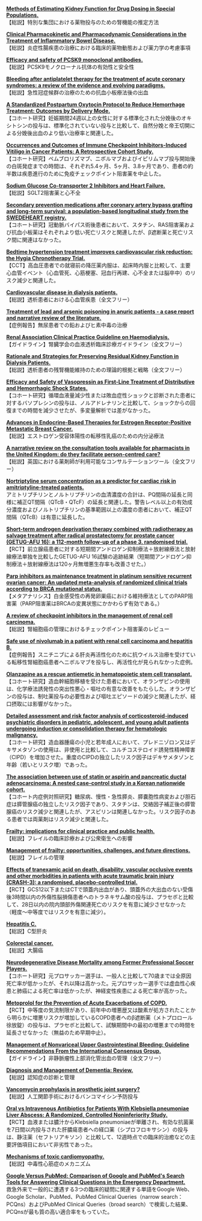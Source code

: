 [**Methods of Estimating Kidney Function for Drug Dosing in Special Populations.**](https://www.ncbi.nlm.nih.gov/pubmed/29357102)  
【総説】特別な集団における薬物投与のための腎機能の推定方法

[**Clinical Pharmacokinetic and Pharmacodynamic Considerations in the Treatment of Inflammatory Bowel Disease.**](https://www.ncbi.nlm.nih.gov/pubmed/29512050)  
【総説】炎症性腸疾患の治療における臨床的薬物動態および薬力学の考慮事項

[**Efficacy and safety of PCSK9 monoclonal antibodies.**](https://www.ncbi.nlm.nih.gov/pubmed/31623472)  
【総説】PCSK9モノクローナル抗体の有効性と安全性

[**Bleeding after antiplatelet therapy for the treatment of acute coronary syndromes: a review of the evidence and evolving paradigms.**](https://www.ncbi.nlm.nih.gov/pubmed/31623473)  
【総説】急性冠症候群の治療のための抗血小板療法後の出血

[**A Standardized Postpartum Oxytocin Protocol to Reduce Hemorrhage Treatment: Outcomes by Delivery Mode.**](https://www.ncbi.nlm.nih.gov/pubmed/31623991)  
【コホート研究】妊娠期間24週以上の女性に対する標準化された分娩後のオキシトシンの投与は、標準化されていない投与と比較して、自然分娩と帝王切開による分娩後出血のより低い治療率と関連した。

[**Occurrences and Outcomes of Immune Checkpoint Inhibitors-Induced Vitiligo in Cancer Patients: A Retrospective Cohort Study.**](https://www.ncbi.nlm.nih.gov/pubmed/31630381)  
【コホート研究】ペムブロリズマブ、ニボルマブおよびイピリムマブ投与開始後の白斑発症までの時間は、それぞれ5.4ヶ月、5ヶ月、3.8ヶ月であり、患者の約半数は疾患進行のために免疫チェックポイント阻害薬を中止した。

[**Sodium Glucose Co-transporter 2 Inhibitors and Heart Failure.**](https://www.ncbi.nlm.nih.gov/pubmed/31627834)  
【総説】SGLT2阻害薬と心不全

[**Secondary prevention medications after coronary artery bypass grafting and long-term survival: a population-based longitudinal study from the SWEDEHEART registry.**](https://www.ncbi.nlm.nih.gov/pubmed/31638654)  
【コホート研究】冠動脈バイパス術後患者において、スタチン、RAS阻害薬および抗血小板薬はそれぞれより低い死亡リスクと関連したが、β遮断薬と死亡リスク間に関連はなかった。

[**Bedtime hypertension treatment improves cardiovascular risk reduction: the Hygia Chronotherapy Trial.**](https://www.ncbi.nlm.nih.gov/pubmed/31641769)  
【CCT】高血圧患者での就寝前の降圧薬内服は、起床時内服と比較して、主要心血管イベント（心血管死、心筋梗塞、冠血行再建、心不全または脳卒中）のリスク減少と関連した。

[**Cardiovascular disease in dialysis patients.**](https://www.ncbi.nlm.nih.gov/pubmed/30281132)  
【総説】透析患者における心血管疾患（全文フリー）

[**Treatment of lead and arsenic poisoning in anuric patients - a case report and narrative review of the literature.**](https://www.ncbi.nlm.nih.gov/pubmed/31623560)  
【症例報告】無尿患者での鉛およびヒ素中毒の治療

[**Renal Association Clinical Practice Guideline on Haemodialysis.**](https://www.ncbi.nlm.nih.gov/pubmed/31623578)  
【ガイドライン】腎臓学会の血液透析臨床診療ガイドライン（全文フリー）

[**Rationale and Strategies for Preserving Residual Kidney Function in Dialysis Patients.**](https://www.ncbi.nlm.nih.gov/pubmed/31630148)  
【総説】透析患者の残腎機能維持のための理論的根拠と戦略（全文フリー）

[**Efficacy and Safety of Vasopressin as First-Line Treatment of Distributive and Hemorrhagic Shock States.**](https://www.ncbi.nlm.nih.gov/pubmed/31625395)  
【コホート研究】循環血液量減少性または敗血症性ショックと診断された患者に対するバソプレシンの投与は、ノルアドレナリンと比較して、ショックからの回復までの時間を減少させたが、多変量解析では差がなかった。

[**Advances in Endocrine-Based Therapies for Estrogen Receptor-Positive Metastatic Breast Cancer.**](https://www.ncbi.nlm.nih.gov/pubmed/31630379)  
【総説】エストロゲン受容体陽性の転移性乳癌のための内分泌療法

[**A narrative review on the consultation tools available for pharmacists in the United Kingdom: do they facilitate person-centred care?**](https://www.ncbi.nlm.nih.gov/pubmed/31638309)  
【総説】英国における薬剤師が利用可能なコンサルテーションツール（全文フリー）

[**Nortriptyline serum concentration as a predictor for cardiac risk in amitriptyline-treated patients.**](https://www.ncbi.nlm.nih.gov/pubmed/31641787)  
アミトリプチリンとノルトリプチリンの血清濃度の合計は、PQ間隔の延長と同様に補正QT間隔（QTcB・QTcF）の延長と関連した。警告レベル以上の有効成分濃度およびノルトリプチリンの基準範囲以上の濃度の患者において、補正QT間隔（QTcB）は有意に延長した。

[**Short-term androgen deprivation therapy combined with radiotherapy as salvage treatment after radical prostatectomy for prostate cancer (GETUG-AFU 16): a 112-month follow-up of a phase 3, randomised trial.**](https://www.ncbi.nlm.nih.gov/pubmed/31629656)  
【RCT】前立腺癌患者に対する短期間アンドロゲン抑制療法＋放射線療法と放射線療法単独を比較したGETUG-AFU 16試験の追跡結果（短期間アンドロゲン抑制療法＋放射線療法は120ヶ月無増悪生存率も改善させた。）

[**Parp inhibitors as maintenance treatment in platinum sensitive recurrent ovarian cancer: An updated meta-analysis of randomized clinical trials according to BRCA mutational status.**](https://www.ncbi.nlm.nih.gov/pubmed/31629204)  
【メタアナリシス】白金感受性の再発卵巣癌における維持療法としてのPARP阻害薬（PARP阻害薬はBRCAの変異状態にかかわらず有効である。）

[**A review of checkpoint inhibitors in the management of renal cell carcinoma.**](https://www.ncbi.nlm.nih.gov/pubmed/31631812)  
【総説】腎細胞癌の管理におけるチェックポイント阻害薬のレビュー

[**Safe use of nivolumab in a patient with renal cell carcinoma and hepatitis B.**](https://www.ncbi.nlm.nih.gov/pubmed/31635548)  
【症例報告】スニチニブによる肝炎再活性化のために抗ウイルス治療を受けている転移性腎細胞癌患者へニボルマブを投与し、再活性化が見られなかった症例。

[**Olanzapine as a rescue antiemetic in hematopoietic stem cell transplant.**](https://www.ncbi.nlm.nih.gov/pubmed/31635549)  
【コホート研究】造血幹細胞移植を受けた患者において、オランザピンの使用は、化学療法誘発性の突出性悪心・嘔吐の有意な改善をもたらした。オランザピンの投与は、制吐薬投与の必要性および嘔吐エピソードの減少と関連したが、経口摂取には影響がなかった。

[**Detailed assessment and risk factor analysis of corticosteroid-induced psychiatric disorders in pediatric, adolescent, and young adult patients undergoing induction or consolidation therapy for hematologic malignancy.**](https://www.ncbi.nlm.nih.gov/pubmed/31635550)  
【コホート研究】造血器腫瘍の小児と若年成人において、プレドニゾロン又はデキサメタゾンの使用は、非使用と比較して、コルチコステロイド誘発性精神障害（CIPD）を増加させた。重度のCIPDの独立したリスク因子はデキサメタゾンと年齢（若いとリスク増）であった。

[**The association between use of statin or aspirin and pancreatic ductal adenocarcinoma: A nested case-control study in a Korean nationwide cohort.**](https://www.ncbi.nlm.nih.gov/pubmed/31637875)  
【コホート内症例対照研究】糖尿病、慢性・急性膵炎、膵嚢胞性病変および胆石症は膵管腺癌の独立したリスク因子であり、スタチンは、交絡因子補正後の膵管腺癌のリスク減少と関連したが、アスピリンは関連しなかった。リスク因子のある患者では両薬剤はリスク減少と関連した。

[**Frailty: implications for clinical practice and public health.**](https://www.ncbi.nlm.nih.gov/pubmed/31609228)  
【総説】フレイルの臨床診療および公衆衛生への影響

[**Management of frailty: opportunities, challenges, and future directions.**](https://www.ncbi.nlm.nih.gov/pubmed/31609229)  
【総説】フレイルの管理

[**Effects of tranexamic acid on death, disability, vascular occlusive events and other morbidities in patients with acute traumatic brain injury (CRASH-3): a randomised, placebo-controlled trial.**](https://www.ncbi.nlm.nih.gov/pubmed/31623894)  
【RCT】GCS12以下またはCTで頭蓋内出血があり、頭蓋外の大出血のない受傷後3時間以内の外傷性脳損傷患者へのトラネキサム酸の投与は、プラセボと比較して、28日以内の院内頭部外傷関連死亡のリスクを有意に減少させなかった（軽度〜中等度ではリスクを有意に減少）。

[**Hepatitis C.**](https://www.ncbi.nlm.nih.gov/pubmed/31631857)  
【総説】C型肝炎

[**Colorectal cancer.**](https://www.ncbi.nlm.nih.gov/pubmed/31631858)  
【総説】大腸癌

[**Neurodegenerative Disease Mortality among Former Professional Soccer Players.**](https://www.ncbi.nlm.nih.gov/pubmed/31633894)  
【コホート研究】元プロサッカー選手は、一般人と比較して70歳までは全原因死亡率が低かったが、それ以降は高かった。元プロサッカー選手では虚血性心疾患と肺癌による死亡率は低かったが、神経変性疾患による死亡率が高かった。

[**Metoprolol for the Prevention of Acute Exacerbations of COPD.**](https://www.ncbi.nlm.nih.gov/pubmed/31633896)  
【RCT】中等度の気流制限があり、前年中の増悪歴又は酸素が処方されたことから明らかに増悪リスクが増加しているCOPD患者へのβ遮断薬（メトプロロール徐放錠）の投与は、プラセボと比較して、試験期間中の最初の増悪までの時間を延長させなかった（無益のため早期中止）。

[**Management of Nonvariceal Upper Gastrointestinal Bleeding: Guideline Recommendations From the International Consensus Group.**](https://www.ncbi.nlm.nih.gov/pubmed/31634917)  
【ガイドライン】非静脈瘤性上部消化管出血の管理（全文フリー） 

[**Diagnosis and Management of Dementia: Review.**](https://www.ncbi.nlm.nih.gov/pubmed/31638686)  
【総説】認知症の診断と管理

[**Vancomycin prophylaxis in prosthetic joint surgery?**](https://www.ncbi.nlm.nih.gov/pubmed/31639472)  
【総説】人工関節手術におけるバンコマイシン予防投与

[**Oral vs Intravenous Antibiotics for Patients With Klebsiella pneumoniae Liver Abscess: A Randomized, Controlled Noninferiority Study.**](https://www.ncbi.nlm.nih.gov/pubmed/31641767)  
【RCT】血液または膿汁からKlebsiella pneumoniaeが単離され、有効な抗菌薬を7日間以内投与された肝膿瘍患者への経口薬（シプロフロキサシン）の投与は、静注薬（セフトリアキソン）と比較して、12週時点での臨床的治癒などの主要評価項目において非劣性であった。

[**Mechanisms of toxic cardiomyopathy.**](https://www.ncbi.nlm.nih.gov/pubmed/30260248)  
【総説】中毒性心筋症のメカニズム

[**Google Versus PubMed: Comparison of Google and PubMed's Search Tools for Answering Clinical Questions in the Emergency Department.**](https://www.ncbi.nlm.nih.gov/pubmed/31623934)  
救急外来で一般的に遭遇する3つの臨床的疑問に関連する単語をGoogle Web、Google Scholar、PubMed、PubMed Clinical Queries（narrow search：PCQns）およびPubMed Clinical Queries（broad search）で検索した結果、PCQnsが最も質の高い適合率をもっていた。